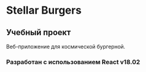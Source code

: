# Stellar Burgers

## Учебный проект

Веб-приложение для космической бургерной.

### Разработан с использованием React v18.02
